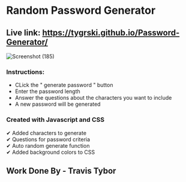 # Random Password Generator
##  Live link:  https://tygrski.github.io/Password-Generator/
![Screenshot (185)](https://user-images.githubusercontent.com/77369211/131260567-f2651b9d-2f2a-42cc-bb8c-1abc3cdae5d4.png)

### Instructions:</br>
- CLick the " generate password " button<br/> 
- Enter the password length<br/> 
- Answer the questions about the characters you want to include<br/> 
- A new password will be generated

### Created with Javascript and CSS<br/> 
✔ Added characters to generate<br/> 
✔ Questions for password criteria<br/> 
✔ Auto random generate function<br/> 
✔ Added background colors to CSS

## Work Done By - Travis Tybor
